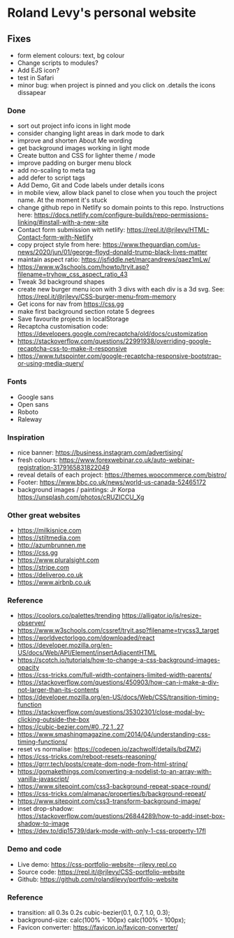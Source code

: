 # Roland Levy's personal website

## Fixes
- form element colours: text, bg colour
- Change scripts to modules?
- Add EJS icon?
- test in Safari
- minor bug: when project is pinned and you click on .details the icons dissapear

### Done
- sort out project info icons in light mode
- consider changing light areas in dark mode to dark
- improve and shorten About Me wording
- get background images working in light mode
- Create button and CSS for lighter theme / mode
- improve padding on burger menu block
- add no-scaling to meta tag
- add defer to script tags
- Add Demo, Git and Code labels under details icons
- in mobile view, allow black panel to close when you touch the project name. At the moment it's stuck
- change github repo in Netlify so domain points to this repo. Instructions here: https://docs.netlify.com/configure-builds/repo-permissions-linking/#install-with-a-new-site
- Contact form submission with netlify: https://repl.it/@rjlevy/HTML-Contact-form-with-Netlify
- copy project style from here: https://www.theguardian.com/us-news/2020/jun/01/george-floyd-donald-trump-black-lives-matter
- maintain aspect ratio: https://jsfiddle.net/marcandrews/qaez1mLw/
- https://www.w3schools.com/howto/tryit.asp?filename=tryhow_css_aspect_ratio_43
- Tweak 3d background shapes
- create new burger menu icon with 3 divs with each div is a 3d svg. See: https://repl.it/@rjlevy/CSS-burger-menu-from-memory
- Get icons for nav from https://css.gg
- make first background section rotate 5 degrees
- Save favourite projects in localStorage
- Recaptcha customisation code: https://developers.google.com/recaptcha/old/docs/customization
- https://stackoverflow.com/questions/22991938/overriding-google-recaptcha-css-to-make-it-responsive
- https://www.tutspointer.com/google-recaptcha-responsive-bootstrap-or-using-media-query/

### Fonts
- Google sans
- Open sans
- Roboto
- Raleway

### Inspiration
- nice banner: https://business.instagram.com/advertising/
- fresh colours: https://www.forexwebinar.co.uk/auto-webinar-registration-3179165831822049
- reveal details of each project: https://themes.woocommerce.com/bistro/
- Footer: https://www.bbc.co.uk/news/world-us-canada-52465172
- background images / paintings: Jr Korpa https://unsplash.com/photos/cRUZICCU_Xg

### Other great websites
- https://milkisnice.com
- https://stiltmedia.com
- http://azumbrunnen.me
- https://css.gg
- https://www.pluralsight.com
- https://stripe.com
- https://deliveroo.co.uk
- https://www.airbnb.co.uk

### Reference
- https://coolors.co/palettes/trending
https://alligator.io/js/resize-observer/
- https://www.w3schools.com/cssref/tryit.asp?filename=trycss3_target
- https://worldvectorlogo.com/downloaded/react
- https://developer.mozilla.org/en-US/docs/Web/API/Element/insertAdjacentHTML
- https://scotch.io/tutorials/how-to-change-a-css-background-images-opacity
- https://css-tricks.com/full-width-containers-limited-width-parents/
- https://stackoverflow.com/questions/450903/how-can-i-make-a-div-not-larger-than-its-contents
- https://developer.mozilla.org/en-US/docs/Web/CSS/transition-timing-function
- https://stackoverflow.com/questions/35302301/close-modal-by-clicking-outside-the-box
- https://cubic-bezier.com/#0,.72,1,.27
- https://www.smashingmagazine.com/2014/04/understanding-css-timing-functions/
- reset vs normalise: https://codepen.io/zachwolf/details/bdZMZj
- https://css-tricks.com/reboot-resets-reasoning/
- https://grrr.tech/posts/create-dom-node-from-html-string/
- https://gomakethings.com/converting-a-nodelist-to-an-array-with-vanilla-javascript/
- https://www.sitepoint.com/css3-background-repeat-space-round/
- https://css-tricks.com/almanac/properties/b/background-repeat/
- https://www.sitepoint.com/css3-transform-background-image/
- inset drop-shadow: https://stackoverflow.com/questions/26844289/how-to-add-inset-box-shadow-to-image
- https://dev.to/dip15739/dark-mode-with-only-1-css-property-17fl

### Demo and code
- Live demo: https://css-portfolio-website--rjlevy.repl.co
- Source code: https://repl.it/@rjlevy/CSS-portfolio-website
- Github: https://github.com/rolandjlevy/portfolio-website

### Reference
- transition: all 0.3s 0.2s cubic-bezier(0.1, 0.7, 1.0, 0.3);
- background-size: calc(100% - 100px) calc(100% - 100px);
- Favicon converter: https://favicon.io/favicon-converter/